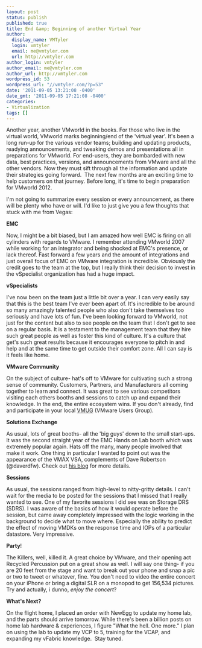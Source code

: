 ```yaml
---
layout: post
status: publish
published: true
title: End &amp; Beginning of another Virtual Year
author:
  display_name: VMTyler
  login: vmtyler
  email: me@vmtyler.com
  url: http://vmtyler.com
author_login: vmtyler
author_email: me@vmtyler.com
author_url: http://vmtyler.com
wordpress_id: 53
wordpress_url: "//vmtyler.com/?p=53"
date: '2011-09-05 13:21:08 -0400'
date_gmt: '2011-09-05 17:21:08 -0400'
categories:
- Virtualization
tags: []
---
```

<p>Another year, another VMworld in the books. For those who live in the virtual world, VMworld marks beginning/end of the 'virtual year'. It's been a long run-up for the various vendor teams; building and updating products, readying announcements, and tweaking demos and presentations all in preparations for VMworld. For end-users, they are bombarded with new data, best practices, versions, and announcements from VMware and all the other vendors. Now they must sift through all the information and update their strategies going forward.  The next few months are an exciting time to help customers on that journey. Before long, it's time to begin preparation for VMworld 2012.</p>
<p>I'm not going to summarize every session or every announcement, as there will be plenty who have or will. I'd like to just give you a few thoughts that stuck with me from Vegas:</p>
<p><strong>EMC</strong></p>
<p>Now, I might be a bit biased, but I am amazed how well EMC is firing on all cylinders with regards to VMware. I remember attending VMworld 2007 while working for an integrator and being shocked at EMC's presence, or lack thereof. Fast forward a few years and the amount of integrations and just overall focus of EMC on VMware integration is incredible. Obviously the credit goes to the team at the top, but I really think their decision to invest in the vSpecialist organization has had a huge impact.</p>
<p><strong>vSpecialists</strong></p>
<p>I've now been on the team just a little bit over a year. I can very easily say that this is the best team I've ever been apart of. It's incredible to be around so many amazingly talented people who also don't take themselves too seriously and have lots of fun. I've been looking forward to VMworld, not just for the content but also to see people on the team that I don't get to see on a regular basis. It is a testament to the management team that they hire such great people as well as foster this kind of culture. It's a culture that get's such great results because it encourages everyone to pitch in and help and at the same time to get outside their comfort zone. All I can say is it feels like home.</p>
<p><strong>VMware Community</strong></p>
<p>On the subject of culture- hat's off to VMware for cultivating such a strong sense of community. Customers, Partners, and Manufacturers all coming together to learn and connect. It was great to see various competitors visiting each others booths and sessions to catch up and expand their knowledge. In the end, the entire ecosystem wins. If you don't already, find and participate in your local <a href="http://www.myvmug.org">VMUG</a> (VMware Users Group).</p>
<p><strong>Solutions Exchange</strong></p>
<p>As usual, lots of great booths- all the 'big guys' down to the small start-ups. It was the second straight year of the EMC Hands on Lab booth which was extremely popular again. Hats off the many, many people involved that make it work. One thing in particular I wanted to point out was the appearance of the VMAX VSA, complements of Dave Robertson (@daverdfw). Check out <a href="http://storageboy.com/2011/08/29/vmax-vsa-its-alive-2/">his blog</a> for more details.</p>
<p><strong>Sessions</strong></p>
<p>As usual, the sessions ranged from high-level to nitty-gritty details. I can't wait for the media to be posted for the sessions that I missed that I really wanted to see. One of my favorite sessions I did see was on Storage DRS (SDRS). I was aware of the basics of how it would operate before the session, but came away completely impressed with the logic working in the background to decide what to move where. Especially the ability to predict the effect of moving VMDKs on the response time and IOPs of a particular datastore. Very impressive.</p>
<p><strong>Party</strong>!</p>
<p>The Killers, well, killed it. A great choice by VMware, and their opening act Recycled Percussion put on a great show as well. I will say one thing- if you are 20 feet from the stage and want to break out your phone and snap a pic or two to tweet or whatever, fine. You don't need to video the entire concert on your iPhone or bring a digital SLR on a monopod to get 156,534 pictures. Try and actually, i dunno, <em>enjoy the concert</em>?</p>
<p><strong>What's Next?</strong></p>
<p>On the flight home, I placed an order with NewEgg to update my home lab, and the parts should arrive tomorrow. While there's been a billion posts on home lab hardware &amp; experiences, I figure "What the hell. One more." I plan on using the lab to update my VCP to 5, training for the VCAP, and expanding my vFabric knowledge.  Stay tuned.</p>
